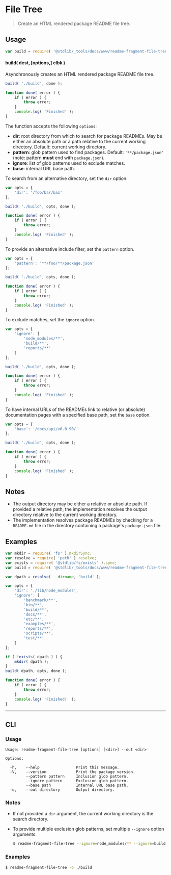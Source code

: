 <!--

@license Apache-2.0

Copyright (c) 2019 The Stdlib Authors.

Licensed under the Apache License, Version 2.0 (the "License");
you may not use this file except in compliance with the License.
You may obtain a copy of the License at

   http://www.apache.org/licenses/LICENSE-2.0

Unless required by applicable law or agreed to in writing, software
distributed under the License is distributed on an "AS IS" BASIS,
WITHOUT WARRANTIES OR CONDITIONS OF ANY KIND, either express or implied.
See the License for the specific language governing permissions and
limitations under the License.

-->

# File Tree

> Create an HTML rendered package README file tree.

<section class="usage">

## Usage

```javascript
var build = require( '@stdlib/_tools/docs/www/readme-fragment-file-tree' );
```

#### build( dest, \[options,] clbk )

Asynchronously creates an HTML rendered package README file tree.

<!-- run-disable -->

```javascript
build( './build', done );

function done( error ) {
    if ( error ) {
        throw error;
    }
    console.log( 'Finished' );
}
```

The function accepts the following `options`:

-   **dir**: root directory from which to search for package READMEs. May be either an absolute path or a path relative to the current working directory. Default: current working directory.
-   **pattern**: glob pattern used to find packages. Default: `'**/package.json'` (note: pattern **must** end with `package.json`).
-   **ignore**: list of glob patterns used to exclude matches.
-   **base**: internal URL base path.

To search from an alternative directory, set the `dir` option.

<!-- run-disable -->

```javascript
var opts = {
    'dir': '/foo/bar/baz'
};

build( './build', opts, done );

function done( error ) {
    if ( error ) {
        throw error;
    }
    console.log( 'Finished' );
}
```

To provide an alternative include filter, set the `pattern` option.

<!-- run-disable -->

```javascript
var opts = {
    'pattern': '**/foo/**/package.json'
};

build( './build', opts, done );

function done( error ) {
    if ( error ) {
        throw error;
    }
    console.log( 'Finished' );
}
```

To exclude matches, set the `ignore` option.

<!-- run-disable -->

```javascript
var opts = {
    'ignore': [
        'node_modules/**',
        'build/**',
        'reports/**'
    ]
};

build( './build', opts, done );

function done( error ) {
    if ( error ) {
        throw error;
    }
    console.log( 'Finished' );
}
```

To have internal URLs of the READMEs link to relative (or absolute) documentation pages with a specified base path, set the `base` option. 

<!-- run-disable -->

```javascript
var opts = {
    'base': '/docs/api/v0.0.90/'
};

build( './build', opts, done );

function done( error ) {
    if ( error ) {
        throw error;
    }
    console.log( 'Finished' );
}
```

</section>

<!-- /.usage -->

<section class="notes">

## Notes

-   The output directory may be either a relative or absolute path. If provided a relative path, the implementation resolves the output directory relative to the current working directory.
-   The implementation resolves package READMEs by checking for a `README.md` file in the directory containing a package's `package.json` file.

</section>

<!-- /.notes -->

<section class="examples">

## Examples

<!-- run-disable -->

<!-- eslint no-undef: "error" -->

```javascript
var mkdir = require( 'fs' ).mkdirSync;
var resolve = require( 'path' ).resolve;
var exists = require( '@stdlib/fs/exists' ).sync;
var build = require( '@stdlib/_tools/docs/www/readme-fragment-file-tree' );

var dpath = resolve( __dirname, 'build' );

var opts = {
    'dir': './lib/node_modules',
    'ignore': [
        'benchmark/**',
        'bin/**',
        'build/**',
        'docs/**',
        'etc/**',
        'examples/**',
        'reports/**',
        'scripts/**',
        'test/**'
    ]
};

if ( !exists( dpath ) ) {
    mkdir( dpath );
}
build( dpath, opts, done );

function done( error ) {
    if ( error ) {
        throw error;
    }
    console.log( 'Finished!' );
}
```

</section>

<!-- /.examples -->

* * *

<section class="cli">

## CLI

<section class="usage">

### Usage

```text
Usage: readme-fragment-file-tree [options] [<dir>] --out <dir>

Options:

  -h,    --help                Print this message.
  -V,    --version             Print the package version.
         --pattern pattern     Inclusion glob pattern.
         --ignore pattern      Exclusion glob pattern.
         --base path           Internal URL base path.
  -o,    --out directory       Output directory.
```

</section>

<!-- /.usage -->

<section class="notes">

### Notes

-   If not provided a `dir` argument, the current working directory is the search directory.

-   To provide multiple exclusion glob patterns, set multiple `--ignore` option arguments.

    <!-- run-disable -->

    ```bash
    $ readme-fragment-file-tree --ignore=node_modules/** --ignore=build/** --ignore=reports/** --out=./build
    ```

</section>

<!-- /.notes -->

<section class="examples">

### Examples

<!-- run-disable -->

```bash
$ readme-fragment-file-tree -o ./build
```

</section>

<!-- /.examples -->

</section>

<!-- /.cli -->

<!-- Section for related `stdlib` packages. Do not manually edit this section, as it is automatically populated. -->

<section class="related">

</section>

<!-- /.related -->

<!-- Section for all links. Make sure to keep an empty line after the `section` element and another before the `/section` close. -->

<section class="links">

</section>

<!-- /.links -->
